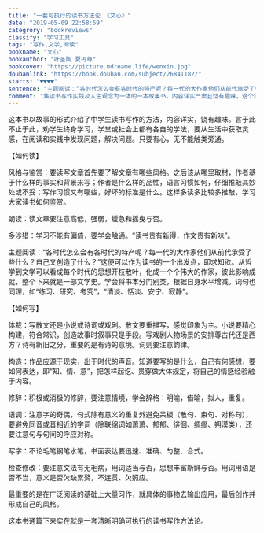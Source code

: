 ```yaml
---
title: "一套可执行的读书方法论 《文心》"
date: "2019-05-09 22:58:59"
categrory: "bookreviews"
classify: "学习工具"
tags: "写作,文学,阅读"
bookname: "文心"
bookauthor: "叶圣陶 夏丏尊"
bookcover: "https://picture.mdreame.life/wenxin.jpg"
doubanlink: "https://book.douban.com/subject/26841182/"
starts: "♥️♥️♥️♥️"
sentence: "主题阅读：“各时代怎么会有各时代的特产呢？每一代的大作家他们从前代承受了些什么？自己又创造了什么？”这便可以作为读书的一个出发点，即求知欲。从哲学到文学可以看成每个时代的思想开枝散叶，化成一个个伟大的作家，彼此影响成就，整个下来就是一部文学史。学会将书本分门别类，根据自身水平增减。词句也同理，如“练习、研究、考究”，“清淡、恬淡、安宁、寂静”。"
comment: "集读书写作实践及人生观念为一体的一本故事书，内容详实严肃且饶有趣味，这个年纪读来真是相见恨晚。"
---
```


这本书以故事的形式介绍了中学生读书写作的方法，内容详实，饶有趣味。言于此不止于此，劝学生终身学习，学堂或社会上都有各自的学法，要从生活中获取灵感，在阅读和实践中发现问题，解决问题。只要有心，无不能触类旁通。

【如何读】

风格与鉴赏：要读写文章首先要了解文章有哪些风格。之后该从哪里取材，作者基于什么样的事实和背景来写；作者是什么样的品性，语言习惯如何，仔细推敲其妙处或不妥；写作习惯又有哪些，好坏的标准是什么。这样多读多比较多推敲，学习大家读书如何鉴赏。

朗读：读文章要注意高低，强弱，缓急和摇曳与否。

多涉猎：学习不能有偏倚，要学会触通。“读书贵有新得，作文贵有新味”。

主题阅读：“各时代怎么会有各时代的特产呢？每一代的大作家他们从前代承受了些什么？自己又创造了什么？”这便可以作为读书的一个出发点，即求知欲。从哲学到文学可以看成每个时代的思想开枝散叶，化成一个个伟大的作家，彼此影响成就，整个下来就是一部文学史。学会将书本分门别类，根据自身水平增减。词句也同理，如“练习、研究、考究”，“清淡、恬淡、安宁、寂静”。

【如何写】

体裁：写散文还是小说或诗词或戏剧。散文要重描写，感觉印象为主。小说要精心构建，符合常识，创造故事时叙事只是手段。写戏剧人物场景的安排尊古代还是西方？诗有新旧之分，重要的是有诗的意境。词则要注意韵律。

构造：作品应源于现实，出于时代的声音。知道要写的是什么，自己有何感想，要如何表达，即“知、情、意”，把怎样起讫、贯穿做大体规定，将自己的情感经验融于内容。

修辞：积极或消极的修辞，要注意情境，学会辞格：明喻，借喻，拟人，重复。

语调：注意字的奇偶，句式除有意义的重复外避免呆板（散句、束句、对称句），要避免同音或音相近的字词（除联绵词如萧萧、郁郁、徘徊、绸缪、朔漠类），还要注意句与句间的呼应对称。

写字：不论毛笔钢笔水笔，书面表达要迅速、准确、匀整、合式。

检查修改：要注意文法有无毛病，用词适当与否，思想丰富新鲜与否。用词用语是否不当，意义是否欠缺累赘，不连贯、欠照应。

最重要的是在广泛阅读的基础上大量习作，就具体的事物去输出应用，最后创作并形成自己的风格。

这本书通篇下来实在就是一套清晰明确可执行的读书写作方法论。